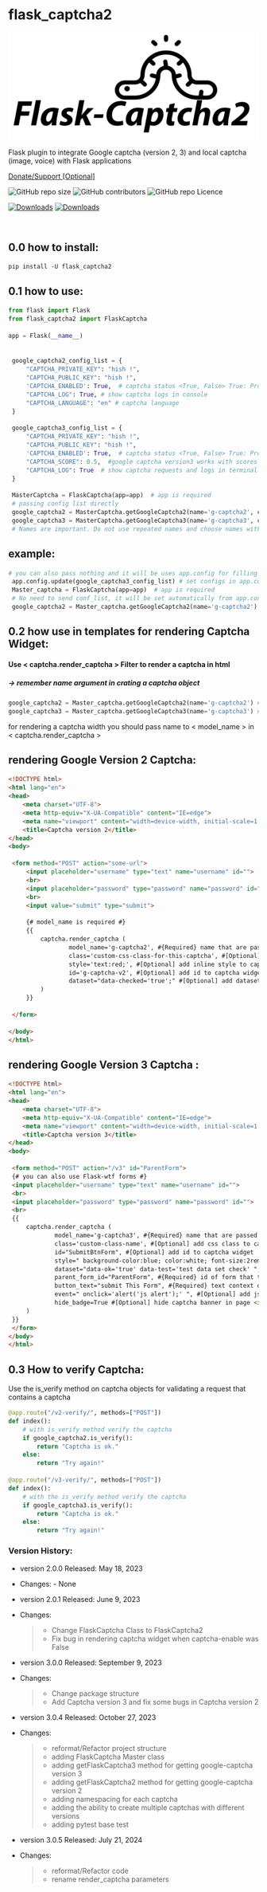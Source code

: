 flask\_captcha2
===============

<img src="https://github.com/alisharify7/flask_captcha2/blob/main/docs/flask-captcha2.png?raw=true">

Flask plugin to integrate Google captcha (version 2, 3) and local
captcha (image, voice) with Flask applications

<a href="https://www.coffeete.ir/alisharify7">Donate/Support [Optional]</a>

<p>
  <img alt="GitHub repo size" src="https://img.shields.io/github/repo-size/alisharify7/flask_captcha2">
  <img alt="GitHub contributors" src="https://img.shields.io/github/contributors/alisharify7/flask_captcha2">
  <img alt="GitHub repo Licence" src="https://img.shields.io/pypi/l/flask_captcha2">
  
[![Downloads](https://static.pepy.tech/badge/flask-captcha2)](https://pepy.tech/project/flask-captcha2)
[![Downloads](https://static.pepy.tech/badge/flask-captcha2/month)](https://pepy.tech/project/flask-captcha2)
  
  <br>
</p>

0.0 how to install:
-------------------

``` {.}
pip install -U flask_captcha2 
```

0.1 how to use:
---------------

```python
from flask import Flask
from flask_captcha2 import FlaskCaptcha

app = Flask(__name__)


 google_captcha2_config_list = {
     "CAPTCHA_PRIVATE_KEY": "hish !",
     "CAPTCHA_PUBLIC_KEY": "hish !",
     'CAPTCHA_ENABLED': True,  # captcha status <True, False> True: Production , False: development
     "CAPTCHA_LOG": True, # show captcha logs in console
     "CAPTCHA_LANGUAGE": "en" # captcha language
 }

 google_captcha3_config_list = {
     "CAPTCHA_PRIVATE_KEY": "hish !",
     "CAPTCHA_PUBLIC_KEY": "hish !",
     'CAPTCHA_ENABLED': True,  # captcha status <True, False> True: Production , False: development
     "CAPTCHA_SCORE": 0.5,  #google captcha version3 works with scores
     "CAPTCHA_LOG": True  # show captcha requests and logs in terminal > stdout
 }

 MasterCaptcha = FlaskCaptcha(app=app)  # app is required
 # passing config list directly
 google_captcha2 = MasterCaptcha.getGoogleCaptcha2(name='g-captcha2', conf=google_captcha2_config_list)
 google_captcha3 = MasterCaptcha.getGoogleCaptcha3(name='g-captcha3', conf=google_captcha3_config_list)
 # Names are important. Do not use repeated names and choose names with meaning
```

## example:
```python
# you can also pass nothing and it will be uses app.config for filling configs
 app.config.update(google_captcha3_config_list) # set configs in app.config
 Master_captcha = FlaskCaptcha(app=app)  # app is required
 # No need to send conf_list, it will be set automatically from app.config
 google_captcha2 = Master_captcha.getGoogleCaptcha2(name='g-captcha2')
```

0.2 how use in templates for rendering Captcha Widget:
------------------------------------------------------

#### Use < captcha.render_captcha > Filter to render a captcha in html

##### -> remember name argument in crating a captcha object

```python
google_captcha2 = Master_captcha.getGoogleCaptcha2(name='g-captcha2') # name
google_captcha3 = Master_captcha.getGoogleCaptcha3(name='g-captcha3') # name
```

for rendering a captcha width you should pass name to < model_name > in < captcha.render_captcha >

## rendering Google Version 2 Captcha:

```html
<!DOCTYPE html>
<html lang="en">
<head>
    <meta charset="UTF-8">
    <meta http-equiv="X-UA-Compatible" content="IE=edge">
    <meta name="viewport" content="width=device-width, initial-scale=1.0">
    <title>Captcha version 2</title>
</head>
<body>

 <form method="POST" action="some-url">
     <input placeholder="username" type="text" name="username" id="">
     <br>
     <input placeholder="password" type="password" name="password" id="">
     <br>
     <input value="submit" type="submit">

     {# model_name is required #}
     {{
         captcha.render_captcha (
                 model_name='g-captcha2', #{Required} name that are passed in getGoogleCaptcha2 method
                 class='custom-css-class-for-this-captcha', #[Optional] add class to captcha widget
                 style='text:red;', #[Optional] add inline style to captcha widget
                 id='g-captcha-v2', #[Optional] add id to captcha widget
                 dataset="data-checked='true';" #[Optional] add dataset to captcha widget
         )
     }}

 </form>

</body>
</html>
```

## rendering Google Version 3 Captcha :

```html
<!DOCTYPE html>
<html lang="en">
<head>
    <meta charset="UTF-8">
    <meta http-equiv="X-UA-Compatible" content="IE=edge">
    <meta name="viewport" content="width=device-width, initial-scale=1.0">
    <title>Captcha version 3</title>
</head>
<body>

 <form method="POST" action="/v3" id="ParentForm">
 {# you can also use Flask-wtf forms #}
 <input placeholder="username" type="text" name="username" id="">
 <br>
 <input placeholder="password" type="password" name="password" id="">
 <br>
 {{
     captcha.render_captcha (
             model_name='g-captcha3', #{Required} name that are passed in getGoogleCaptcha3 method
             class='custom-class-name', #[Optional] add css class to captcha widget
             id="SubmitBtnForm", #[Optional] add id to captcha widget
             style=" background-color:blue; color:white; font-size:2rem;", #[Optional] add style to captcha widget
             dataset="data-ok='true' data-test='test data set check' ", # [Optional]add dataset to captcha widget
             parent_form_id="ParentForm", #{Required} id of form that this captcha button is init
             button_text="submit This Form", #{Required} text context of submit button
             event=" onclick='alert('js alert');' ", #[Optional] add js event to captcha widget
             hide_badge=True #[Optional] hide captcha banner in page <its just hide it but captcha still works>
     )
 }}
 </form>
</body>
</html>
```

0.3 How to verify Captcha:
-----------------------

Use the is_verify method on captcha objects for validating a request that
contains a captcha 

```python
@app.route("/v2-verify/", methods=["POST"])
def index():
    # with is_verify method verify the captcha 
    if google_captcha2.is_verify():
        return "Captcha is ok."
    else:
        return "Try again!"

@app.route("/v3-verify/", methods=["POST"])
def index():
    # with the is_verify method verify the captcha
    if google_captcha3.is_verify():
        return "Captcha is ok."
    else:
        return "Try again!"
```

### Version History:

-   version 2.0.0 Released: May 18, 2023

-   Changes: - None

-   version 2.0.1 Released: June 9, 2023

-   Changes:

    > -   Change FlaskCaptcha Class to FlaskCaptcha2
    > -   Fix bug in rendering captcha widget when captcha-enable was False

-   version 3.0.0 Released: September 9, 2023

-   Changes:

    > -   Change package structure
    > -   Add Captcha version 3 and fix some bugs in Captcha version 2

-   version 3.0.4 Released: October 27, 2023
-   Changes:

    > -   reformat/Refactor project structure
    > -   adding FlaskCaptcha Master class
    > -   adding getFlaskCaptcha3 method for getting google-captcha
    >     version 3
    > -   adding getFlaskCaptcha2 method for getting google-captcha version 2
    > -   adding namespacing for each captcha
    > -   adding the ability to create multiple captchas with different versions
    > -   adding pytest base test

  
- version 3.0.5 Released: July 21, 2024
-   Changes:

    > -   reformat/Refactor code
    > -   rename render_captcha parameters
